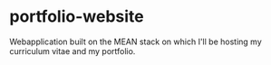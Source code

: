 # portfolio-website
Webapplication built on the MEAN stack on which I'll be hosting my curriculum vitae and my portfolio.
